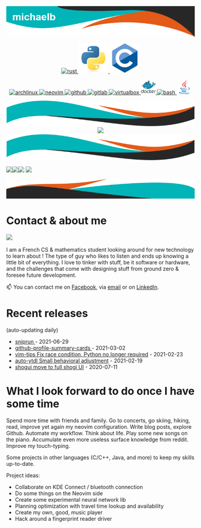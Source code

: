 
<div align="center">
  <img src="assets/imgs/theme/header.png" alt="header: michaelb"/>


<a href="https://www.rust-lang.org" target="_blank"> <img src="https://www.vectorlogo.zone/logos/rust-lang/rust-lang-icon.svg" alt="rust" width="80" height="80"/> </a>
<a href="https://www.python.org" target="_blank"> <img src="https://raw.githubusercontent.com/devicons/devicon/master/icons/python/python-original.svg" alt="python" width="80" height="80"/> </a>
<a href="https://www.cprogramming.com/" target="_blank"> <img src="https://raw.githubusercontent.com/devicons/devicon/master/icons/c/c-original.svg" alt="c" width="80" height="80"/> </a>

  <a href="https://archlinux.org" target="_blank"> <img src="https://www.vectorlogo.zone/logos/archlinux/archlinux-icon.svg" alt="archlinux" width="40" height="40"/> </a>
<a href="https://neovim.io" target="_blank"> <img src="https://www.vectorlogo.zone/logos/neovimio/neovimio-icon.svg" alt="neovim" width="40" height="40"/> </a>
<a href="https://github.com" target="_blank"> <img src="https://www.vectorlogo.zone/logos/github/github-tile.svg" alt="github" width="40" height="40"/> </a>
<a href="https://gitlab.com" target="_blank"> <img src="https://www.vectorlogo.zone/logos/gitlab/gitlab-icon.svg" alt="gitlab" width="40" height="40"/> </a>
<a href="https://www.virtualbox.org/" target="_blank"> <img src="https://www.vectorlogo.zone/logos/virtualbox/virtualbox-icon.svg" alt="virtualbox" width="40" height="40"/> </a>
<a href="https://www.docker.com/" target="_blank"> <img src="https://raw.githubusercontent.com/devicons/devicon/master/icons/docker/docker-original-wordmark.svg" alt="docker" width="40" height="40"/> </a>
<a href="https://www.gnu.org/software/bash/" target="_blank"> <img src="https://www.vectorlogo.zone/logos/gnu_bash/gnu_bash-icon.svg" alt="bash" width="40" height="40"/> </a>
<a href="https://www.java.com" target="_blank"> <img src="https://raw.githubusercontent.com/devicons/devicon/master/icons/java/java-original.svg" alt="java" width="40" height="40"/> </a> 

<div align="center">
  <img src="assets/imgs/theme/separator.png" alt="separator">
</div>


</div>
<div align="center">
  <a href="https://github.com/michaelb">
    <img src="https://github-readme-stats.vercel.app/api?username=michaelb&show_icons=true&count_private=true&include_all_commits=true&bg_color=272727&icon_color=e35a19&title_color=e35a19&text_color=01b4b8"/>
  </a>
</div>


<div align="center">
  <img src="assets/imgs/theme/separator.png" alt="separator">
</div>


 
 <a href="https://github.com/michaelb/shogai"><img align="rigth" src="https://github-readme-stats.vercel.app/api/pin?username=michaelb&repo=shogai&bg_color=272727&icon_color=e35a19&title_color=e35a19&text_color=01b4b8"></a>
 <a href="https://github.com/michaelb/shogui"> <img align="left" src="https://github-readme-stats.vercel.app/api/pin?username=michaelb&repo=shogui&bg_color=272727&icon_color=e35a19&title_color=e35a19&text_color=01b4b8"></a>
 <a href="https://github.com/michaelb/auto-ytdl"><img align="left" src="https://github-readme-stats.vercel.app/api/pin?username=michaelb&repo=auto-ytdl&bg_color=272727&icon_color=e35a19&title_color=e35a19&text_color=01b4b8"></a>
 <a href="https://github.com/michaelb/sniprun"><img align="rigth" src="https://github-readme-stats.vercel.app/api/pin?username=michaelb&repo=sniprun&bg_color=272727&icon_color=e35a19&title_color=e35a19&text_color=01b4b8"></a>


<div align="center">
  <img src="assets/imgs/theme/footer.png" alt="footer">
</div>

# Contact & about me 
![](https://komarev.com/ghpvc/?username=your-github-username&color=green)

 I am a French CS & mathematics student looking around for new technology to learn about !
The type of guy who likes to listen and ends up knowing a little bit of everything. I love to tinker with stuff, be it software or hardware, and the challenges that come with designing stuff from ground zero & foresee future development. 

📫 You can contact me on [Facebook](https://www.facebook.com/profile.php?id=100018309552750), via <a href="mailto:michael.bleuez1@gmail.com"> email</a> or on  [LinkedIn](https://www.linkedin.com/in/michael-bleuez-b2b737190/).

 
 
 # Recent releases 
 (auto-updating daily)
<!-- recent_releases starts -->
* [sniprun ](https://github.com/michaelb/sniprun/releases/tag/v0.5.9) - 2021-06-29
* [github-profile-summary-cards ](https://github.com/michaelb/github-profile-summary-cards/releases/tag/v0.3.4) - 2021-03-02
* [vim-tips Fix race condition, Python no longer required](https://github.com/michaelb/vim-tips/releases/tag/v0.3) - 2021-02-23
* [auto-ytdl Small behavioral adjustment](https://github.com/michaelb/auto-ytdl/releases/tag/v1.3.0) - 2021-02-19
* [shogui move to full shogi UI](https://github.com/michaelb/shogui/releases/tag/0.4.0) - 2020-07-11
<!-- recent_releases ends -->
  
 
<!-----
<p align="center"> 
<img align="center" src="https://github-readme-stats-kx16axizp-michaelb1.vercel.app/api/top-langs/?username=michaelb&theme=vue-dark&icon_colors=2453fd&langs_count=15&layout=compact&exclude_repo=animation,tabnine-vim,tabnine-backup&hide=llvm,vimscript">
</p>
----->


#  What I look forward to do once I have some time

Spend more time with friends and family. Go to concerts, go skiing, hiking, read, improve yet again my neovim configuration. Write blog posts, explore Github. Automate my workflow. Think about life. Play some new songs on the piano. Accumulate even more useless surface knowledge from reddit. Improve my touch-typing.

Some projects in other languages (C/C++, Java, and more) to keep my skills up-to-date.

Project ideas:
 * Collaborate on KDE Connect / bluetooth connection
 * Do some things on the Neovim side
 * Create some experimental neural network lib
 * Planning optimization with travel time lookup and availability
 * Create my own, good, music player
 * Hack around a fingerprint reader driver

 
<!--
**michaelb/michaelb** is a ✨ _special_ ✨ repository because its `README.md` (this file) appears on your GitHub profile.



Here are some ideas to get you started:

- 🔭 I’m currently working on ...
- 🌱 I’m currently learning ...
- 👯 I’m looking to collaborate on ...
- 🤔 I’m looking for help with ...
- 💬 Ask me about ...
- 📫 How to reach me: ...
- 😄 Pronouns: ...
- ⚡ Fun fact: ...
-->
